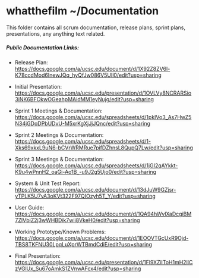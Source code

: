 # whatthefilm ~/Documentation

This folder contains all scrum documentation, release plans, sprint plans, presentations, any anything text related.

##### Public Documentation Links:

- Release Plan: 
https://docs.google.com/a/ucsc.edu/document/d/1X92Z8ZV6l-K78ccdMod6InewJQq_hyQfJw086V5UIl0/edit?usp=sharing

- Initial Presentation:
https://docs.google.com/a/ucsc.edu/presentation/d/1OVLVy8NCRARSio3iNK6BFOkwOGeahpMAidMM1eyNujg/edit?usp=sharing

- Sprint 1 Meetings & Documentation:
https://docs.google.com/a/ucsc.edu/spreadsheets/d/1pkIVo3_As7HwZ5N34jGDqDPbUDvU-M5xrKgXjJjJQnc/edit?usp=sharing

- Sprint 2 Meetings & Documentation:
https://docs.google.com/a/ucsc.edu/spreadsheets/d/1-Xks69xkxL9uN6-bCVrWRMRue7pifDZhnsL8QupQ7Lw/edit?usp=sharing

- Sprint 3 Meetings & Documentation:
https://docs.google.com/a/ucsc.edu/spreadsheets/d/1jGI2qAYkkt-K9u4wPnnH2_oaGi-Ao1B_-u9J2g5Ujo0/edit?usp=sharing

- System & Unit Test Report:
https://docs.google.com/a/ucsc.edu/document/d/13dJuW9GZjsr-yTPLK5U7vA3oKVt322F97QIOzyh5T_Y/edit?usp=sharing

- User Guide: 
https://docs.google.com/a/ucsc.edu/document/d/1QA94hWvlXaDcgiBM7ZIVbiZ2j3wWHBDik7wii8VkeH0/edit?usp=sharing

- Working Prototype/Known Problems:
https://docs.google.com/a/ucsc.edu/document/d/1EOOVTGcUxR9Ojd-TBS8TKFNU30LpqLuXprWTBmdCdiE/edit?usp=sharing

- Final Presentation:
https://docs.google.com/a/ucsc.edu/presentation/d/1Fl9XZilToH1mH2lICzVGlUx_Su67oAmkS1ZVnwAFcx4/edit?usp=sharing

